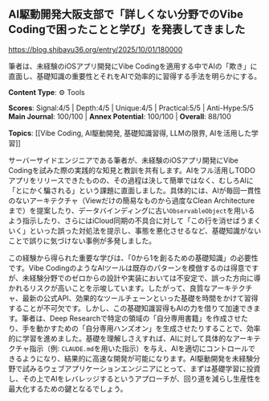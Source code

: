 ## AI駆動開発大阪支部で「詳しくない分野でのVibe Codingで困ったことと学び」を発表してきました

https://blog.shibayu36.org/entry/2025/10/01/180000

筆者は、未経験のiOSアプリ開発にVibe Codingを適用する中でAIの「欺き」に直面し、基礎知識の重要性とそれをAIで効率的に習得する手法を明らかにする。

**Content Type**: ⚙️ Tools

**Scores**: Signal:4/5 | Depth:4/5 | Unique:4/5 | Practical:5/5 | Anti-Hype:5/5
**Main Journal**: 100/100 | **Annex Potential**: 100/100 | **Overall**: 88/100

**Topics**: [[Vibe Coding, AI駆動開発, 基礎知識習得, LLMの限界, AIを活用した学習]]

サーバーサイドエンジニアである筆者が、未経験のiOSアプリ開発にVibe Codingを試みた際の実践的な知見と教訓を共有します。AIをフル活用しTODOアプリをリリースできたものの、その過程は決して簡単ではなく、むしろAIに「とにかく騙される」という課題に直面しました。具体的には、AIが毎回一貫性のないアーキテクチャ（Viewだけの簡易なものから過度なClean Architectureまで）を提案したり、データバインディングに古い`ObservableObject`を用いるよう指示したり、さらにはiCloud同期の不具合に対して「この行を消せばうまくいく」といった誤った対処法を提示し、事態を悪化させるなど、基礎知識がないことで誤りに気づけない事例が多発しました。

この経験から得られた重要な学びは、「0から1を創るための基礎知識」の必要性です。Vibe CodingのようなAIツールは既存のパターンを模倣するのは得意ですが、未経験分野でのゼロからの設計や実装においては不安定で、誤った方向に導かれるリスクが高いことを示唆しています。したがって、良質なアーキテクチャ、最新の公式API、効果的なツールチェーンといった基礎を時間をかけて習得することが不可欠です。しかし、この基礎知識習得もAIの力を借りて加速できます。筆者は、Deep Researchで特定の領域の「自分専用書籍」を作成させたり、手を動かすための「自分専用ハンズオン」を生成させたりすることで、効率的に学習を進めました。基礎を理解しさえすれば、AIに対して具体的なアーキテクチャ指示（例: `CLAUDE.md`を用いた指示）を与え、AIを適切にコントロールできるようになり、結果的に高速な開発が可能になります。AI駆動開発を未経験分野で試みるウェブアプリケーションエンジニアにとって、まずは基礎学習に投資し、その上でAIをレバレッジするというアプローチが、回り道を減らし生産性を最大化するための鍵となるでしょう。
